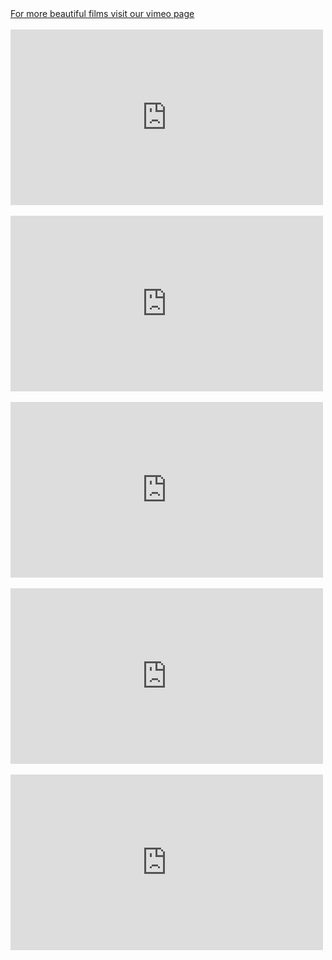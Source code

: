 <div class="text-center">
    <a href="http://vimeo.com/colburnvideo">For more beautiful films visit our vimeo page</a>
    <br />
    <br />
    <div class="embed-responsive embed-responsive-16by9">
        <iframe src="https://player.vimeo.com/video/138084141?color=23bdb5" width="500" height="281" frameborder="0" webkitallowfullscreen mozallowfullscreen allowfullscreen></iframe>
    </div>
    <br />
    <div class="embed-responsive embed-responsive-16by9">
        <iframe src="https://player.vimeo.com/video/148178145?color=23bdb5" width="500" height="281" frameborder="0" webkitallowfullscreen mozallowfullscreen allowfullscreen></iframe>
    </div>
    <br />
    <div class="embed-responsive embed-responsive-16by9">
        <iframe src="https://player.vimeo.com/video/140673731?color=23bdb5" width="500" height="281" frameborder="0" webkitallowfullscreen mozallowfullscreen allowfullscreen></iframe>
    </div>
    <br />
    <div class="embed-responsive embed-responsive-16by9">
        <iframe src="https://player.vimeo.com/video/141914708?color=23bdb5" width="500" height="281" frameborder="0" webkitallowfullscreen mozallowfullscreen allowfullscreen></iframe>
    </div>
    <br />
    <div class="embed-responsive embed-responsive-16by9">
        <iframe src="https://player.vimeo.com/video/152380278?color=23bdb5" width="500" height="281" frameborder="0" webkitallowfullscreen mozallowfullscreen allowfullscreen></iframe>
    </div>
    <br />
</div>